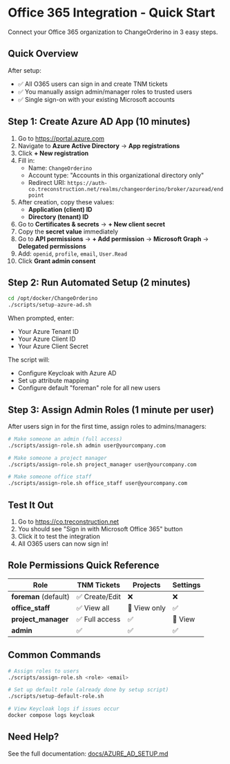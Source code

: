 # Office 365 Integration - Quick Start

Connect your Office 365 organization to ChangeOrderino in 3 easy steps.

## Quick Overview

After setup:
- ✅ All O365 users can sign in and create TNM tickets
- ✅ You manually assign admin/manager roles to trusted users
- ✅ Single sign-on with your existing Microsoft accounts

## Step 1: Create Azure AD App (10 minutes)

1. Go to https://portal.azure.com
2. Navigate to **Azure Active Directory** → **App registrations**
3. Click **+ New registration**
4. Fill in:
   - Name: `ChangeOrderino`
   - Account type: "Accounts in this organizational directory only"
   - Redirect URI: `https://auth-co.treconstruction.net/realms/changeorderino/broker/azuread/endpoint`
5. After creation, copy these values:
   - **Application (client) ID**
   - **Directory (tenant) ID**
6. Go to **Certificates & secrets** → **+ New client secret**
7. Copy the **secret value** immediately
8. Go to **API permissions** → **+ Add permission** → **Microsoft Graph** → **Delegated permissions**
9. Add: `openid`, `profile`, `email`, `User.Read`
10. Click **Grant admin consent**

## Step 2: Run Automated Setup (2 minutes)

```bash
cd /opt/docker/ChangeOrderino
./scripts/setup-azure-ad.sh
```

When prompted, enter:
- Your Azure Tenant ID
- Your Azure Client ID
- Your Azure Client Secret

The script will:
- Configure Keycloak with Azure AD
- Set up attribute mapping
- Configure default "foreman" role for all new users

## Step 3: Assign Admin Roles (1 minute per user)

After users sign in for the first time, assign roles to admins/managers:

```bash
# Make someone an admin (full access)
./scripts/assign-role.sh admin user@yourcompany.com

# Make someone a project manager
./scripts/assign-role.sh project_manager user@yourcompany.com

# Make someone office staff
./scripts/assign-role.sh office_staff user@yourcompany.com
```

## Test It Out

1. Go to https://co.treconstruction.net
2. You should see "Sign in with Microsoft Office 365" button
3. Click it to test the integration
4. All O365 users can now sign in!

## Role Permissions Quick Reference

| Role | TNM Tickets | Projects | Settings |
|------|-------------|----------|----------|
| **foreman** (default) | ✅ Create/Edit | ❌ | ❌ |
| **office_staff** | ✅ View all | 📖 View only | ✅ |
| **project_manager** | ✅ Full access | ✅ | 📖 View |
| **admin** | ✅ | ✅ | ✅ |

## Common Commands

```bash
# Assign roles to users
./scripts/assign-role.sh <role> <email>

# Set up default role (already done by setup script)
./scripts/setup-default-role.sh

# View Keycloak logs if issues occur
docker compose logs keycloak
```

## Need Help?

See the full documentation: [docs/AZURE_AD_SETUP.md](./AZURE_AD_SETUP.md)
